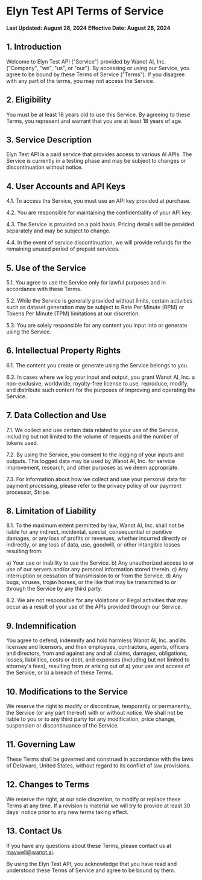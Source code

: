 # Elyn Test API Terms of Service

**Last Updated: August 28, 2024**
**Effective Date: August 28, 2024**

## 1. Introduction

Welcome to Elyn Test API ("Service") provided by Wanot AI, Inc. ("Company", "we", "us", or "our"). By accessing or using our Service, you agree to be bound by these Terms of Service ("Terms"). If you disagree with any part of the terms, you may not access the Service.

## 2. Eligibility

You must be at least 18 years old to use this Service. By agreeing to these Terms, you represent and warrant that you are at least 18 years of age.

## 3. Service Description

Elyn Test API is a paid service that provides access to various AI APIs. The Service is currently in a testing phase and may be subject to changes or discontinuation without notice.

## 4. User Accounts and API Keys

4.1. To access the Service, you must use an API key provided at purchase.

4.2. You are responsible for maintaining the confidentiality of your API key.

4.3. The Service is provided on a paid basis. Pricing details will be provided separately and may be subject to change.

4.4. In the event of service discontinuation, we will provide refunds for the remaining unused period of prepaid services.
## 5. Use of the Service

5.1. You agree to use the Service only for lawful purposes and in accordance with these Terms.

5.2. While the Service is generally provided without limits, certain activities such as dataset generation may be subject to Rate Per Minute (RPM) or Tokens Per Minute (TPM) limitations at our discretion.

5.3. You are solely responsible for any content you input into or generate using the Service.

## 6. Intellectual Property Rights

6.1. The content you create or generate using the Service belongs to you.

6.2. In cases where we log your input and output, you grant Wanot AI, Inc. a non-exclusive, worldwide, royalty-free license to use, reproduce, modify, and distribute such content for the purposes of improving and operating the Service.

## 7. Data Collection and Use

7.1. We collect and use certain data related to your use of the Service, including but not limited to the volume of requests and the number of tokens used.

7.2. By using the Service, you consent to the logging of your inputs and outputs. This logged data may be used by Wanot AI, Inc. for service improvement, research, and other purposes as we deem appropriate.

7.3. For information about how we collect and use your personal data for payment processing, please refer to the privacy policy of our payment processor, Stripe.

## 8. Limitation of Liability

8.1. To the maximum extent permitted by law, Wanot AI, Inc. shall not be liable for any indirect, incidental, special, consequential or punitive damages, or any loss of profits or revenues, whether incurred directly or indirectly, or any loss of data, use, goodwill, or other intangible losses resulting from:

   a) Your use or inability to use the Service.
   b) Any unauthorized access to or use of our servers and/or any personal information stored therein.
   c) Any interruption or cessation of transmission to or from the Service.
   d) Any bugs, viruses, trojan horses, or the like that may be transmitted to or through the Service by any third party.

8.2. We are not responsible for any violations or illegal activities that may occur as a result of your use of the APIs provided through our Service.

## 9. Indemnification

You agree to defend, indemnify and hold harmless Wanot AI, Inc. and its licensee and licensors, and their employees, contractors, agents, officers and directors, from and against any and all claims, damages, obligations, losses, liabilities, costs or debt, and expenses (including but not limited to attorney's fees), resulting from or arising out of a) your use and access of the Service, or b) a breach of these Terms.

## 10. Modifications to the Service

We reserve the right to modify or discontinue, temporarily or permanently, the Service (or any part thereof) with or without notice. We shall not be liable to you or to any third party for any modification, price change, suspension or discontinuance of the Service.

## 11. Governing Law

These Terms shall be governed and construed in accordance with the laws of Delaware, United States, without regard to its conflict of law provisions.

## 12. Changes to Terms

We reserve the right, at our sole discretion, to modify or replace these Terms at any time. If a revision is material we will try to provide at least 30 days' notice prior to any new terms taking effect.

## 13. Contact Us

If you have any questions about these Terms, please contact us at maywell@wanot.ai.

By using the Elyn Test API, you acknowledge that you have read and understood these Terms of Service and agree to be bound by them.
